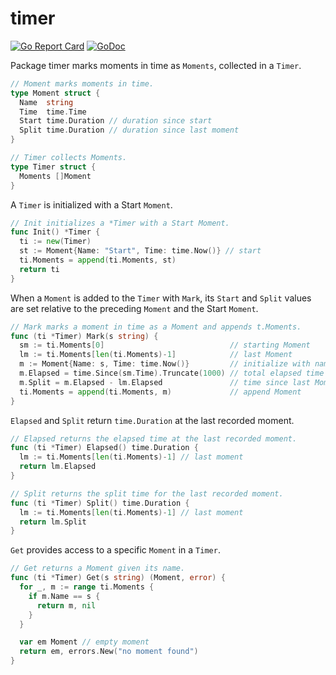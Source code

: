 timer
=====

[![Go Report Card](https://goreportcard.com/badge/github.com/jychri/timer)](https://goreportcard.com/report/github.com/jychri/timer) [![GoDoc](https://godoc.org/github.com/jychri/timer?status.svg)](https://godoc.org/github.com/jychri/timer)

Package timer marks moments in time as `Moments`, collected in a
`Timer`. 

```go
// Moment marks moments in time.
type Moment struct {
  Name  string
  Time  time.Time
  Start time.Duration // duration since start
  Split time.Duration // duration since last moment
}

// Timer collects Moments.
type Timer struct {
  Moments []Moment
}
```

A `Timer` is initialized with a Start `Moment`.

```go
// Init initializes a *Timer with a Start Moment.
func Init() *Timer {
  ti := new(Timer)
  st := Moment{Name: "Start", Time: time.Now()} // start
  ti.Moments = append(ti.Moments, st)
  return ti
}
```

When a `Moment` is added to the `Timer` with `Mark`, its `Start` and `Split` values are
set relative to the preceding `Moment` and the Start `Moment`.

```go
// Mark marks a moment in time as a Moment and appends t.Moments.
func (ti *Timer) Mark(s string) {
  sm := ti.Moments[0]                            // starting Moment
  lm := ti.Moments[len(ti.Moments)-1]            // last Moment
  m := Moment{Name: s, Time: time.Now()}         // initialize with name and current time
  m.Elapsed = time.Since(sm.Time).Truncate(1000) // total elapsed time as a Duration
  m.Split = m.Elapsed - lm.Elapsed               // time since last Moment as a Duration
  ti.Moments = append(ti.Moments, m)             // append Moment
}
```

`Elapsed` and `Split` return `time.Duration` at the last recorded
moment.

```go
// Elapsed returns the elapsed time at the last recorded moment.
func (ti *Timer) Elapsed() time.Duration {
  lm := ti.Moments[len(ti.Moments)-1] // last moment
  return lm.Elapsed
}

// Split returns the split time for the last recorded moment.
func (ti *Timer) Split() time.Duration {
  lm := ti.Moments[len(ti.Moments)-1] // last moment
  return lm.Split
}
```

`Get` provides access to a specific `Moment` in a `Timer`.

``` go
// Get returns a Moment given its name.
func (ti *Timer) Get(s string) (Moment, error) {
  for _, m := range ti.Moments {
    if m.Name == s {
      return m, nil
    }
  }

  var em Moment // empty moment
  return em, errors.New("no moment found")
}
```
